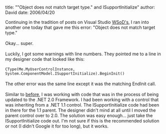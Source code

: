 
title: "\"Object does not match target type.\" and ISupportInitialize"
author: David
date: 2006/04/20

Continuing in the tradition of posts on Visual Studio <a href="http://blogs.msdn.com/rprabhu/archive/2005/08/11/450332.aspx">WSoD's</a>, I ran into another one today that gave me this error: "Object does not match target type."<br /><br />Okay... super.<br /><br />Luckily, I got some warnings with line numbers. They pointed me to a line in my designer code that looked like this:<br /><br /><span style="font-size: 9pt; font-family: Consolas,monospace;">CType(Me.MyUserControlInstance, System.ComponentModel.ISupportInitialize).BeginInit()</span><br /><br />The other error was the same line except it was the matching EndInit call.<br /><br />Similar to <a href="http://feeds.feedburner.com/DavidMohundro?m=42">before</a>, I was working with code that was in the process of being updated to the .NET 2.0 Framework. I had been working with a control that was inheriting from a .NET 1.1 control. The ISupportInitialize code had been in there for the 1.1 parent. The designer didn't mind at all until I moved the parent control over to 2.0. The solution was easy enough... just take the ISupportInitialize code out. I'm not sure if this is the recommended solution or not (I didn't Google it for too long), but it works. <br />
